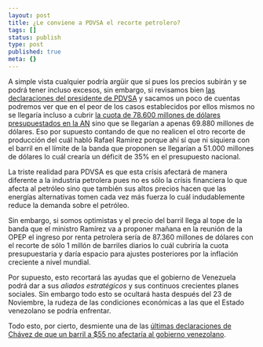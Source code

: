 ```yaml
---
layout: post
title: ¿Le conviene a PDVSA el recorte petrolero?
tags: []
status: publish
type: post
published: true
meta: {}
---
```

A simple vista cualquier podría argüir que sí pues los precios subirán y se podrá tener incluso excesos, sin embargo, si revisamos bien <a href="http://economia.noticias24.com/noticia/808/venezuela-propone-recorte-de-al-menos-un-millon-de-barriles-diarios/">las declaraciones del presidente de PDVSA</a> y sacamos un poco de cuentas podremos ver que en el peor de los casos establecidos por ellos mismos no se llegaría incluso a cubrir <a href="http://economia.noticias24.com/noticia/798/presento-un-2009-economico-similar-al-pais-de-las-maravillas/">la cuota de 78.600 millones de dólares presupuestados en la AN</a> sino que se llegarían a apenas 69.880 millones de dólares. Eso por supuesto contando de que no realicen el otro recorte de producción del cuál habló Rafael Ramírez porque ahí sí que ni siquiera con el barril en el límite de la banda que proponen se llegarían a 51.000 millones de dólares lo cuál crearía un déficit de 35% en el presupuesto nacional.

La triste realidad para PDVSA es que esta crísis afectará de manera diferente a la industria petrolera pues no es sólo la crísis financiera lo que afecta al petróleo sino que también sus altos precios hacen que las energías alternativas tomen cada vez más fuerza lo cuál indudablemente reduce la demanda sobre el petróleo.

Sin embargo, si somos optimistas y el precio del barril llega al tope de la banda que el ministro Ramírez va a proponer mañana en la reunión de la OPEP el ingreso por renta petrolera sería de 87.360 millones de dólares con el recorte de sólo 1 millón de barriles diarios lo cuál cubriría la cuota presupuestaria y daría espacio para ajustes posteriores por la inflación creciente a nivel mundial.

Por supuesto, esto recortará las ayudas que el gobierno de Venezuela podrá dar a sus <em>aliados estratégicos</em> y sus continuos crecientes planes sociales. Sin embargo todo esto se ocultará hasta después del 23 de Noviembre, la rudeza de las condiciones económicas a las que el Estado venezolano se podría enfrentar.

Todo esto, por cierto, desmiente una de las <a href="http://www.noticias24.com/actualidad/noticia/19110/en-cadena-chavez-gradua-estudiantes-de-la-bolivariana/">últimas declaraciones de Chávez de que un barril a $55 no afectaría al gobierno venezolano</a>.
<!--break-->
